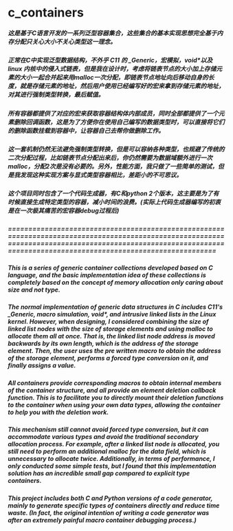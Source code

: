 # c_containers

##### 这是基于C语言开发的一系列泛型容器集合，这些集合的基本实现思想完全基于内存分配只关心大小不关心类型这一理念。
##### 正常在C中实现泛型数据结构，不外乎 C11 的 _Generic，宏模拟，void\*以及 linux 内核中的侵入式链表，但是我在设计时，考虑将链表节点的大小加上存储元素的大小一起合并起来用malloc一次分配，即链表节点地址向后移动自身的长度，就是存储元素的地址，然后用户使用已经编写好的宏来拿到存储元素的地址，对其进行强制类型转换，最后赋值。
##### 所有容器都提供了对应的宏来获取容器结构体内部成员，同时全部都提供了一个元素删除回调函数，这是为了方便你在使用自己编写的数据类型时，可以直接将它们的删除函数挂载到容器中，让容器自己去帮你做删除工作。
##### 这一套机制仍然无法避免强制类型转换，但是可以容纳各种类型，也规避了传统的二次分配过程，比如链表节点分配出来后，你仍然需要为数据域额外进行一次malloc，分配2次是没有必要的。另外，性能方面，我只做了一些简单的测试，但是我发现这种实现方案与显式类型容器相比，差距小的不可思议。
##### 这个项目同时包含了一个代码生成器，有C和python 2个版本，这主要是为了有时候直接生成特定类型的容器，减小时间的浪费。(实际上代码生成器编写的初衷是在一次极其痛苦的宏容器debug过程后)

##### ==================================================================================================================================================================================================================

##### This is a series of generic container collections developed based on C language, and the basic implementation idea of these collections is completely based on the concept of memory allocation only caring about size and not type.
##### The normal implementation of generic data structures in C includes C11's _Generic, macro simulation, void\*, and intrusive linked lists in the Linux kernel. However, when designing, I considered combining the size of linked list nodes with the size of storage elements and using malloc to allocate them all at once. That is, the linked list node address is moved backwards by its own length, which is the address of the storage element. Then, the user uses the pre written macro to obtain the address of the storage element, performs a forced type conversion on it, and finally assigns a value.
##### All containers provide corresponding macros to obtain internal members of the container structure, and all provide an element deletion callback function. This is to facilitate you to directly mount their deletion functions to the container when using your own data types, allowing the container to help you with the deletion work.
##### This mechanism still cannot avoid forced type conversion, but it can accommodate various types and avoid the traditional secondary allocation process. For example, after a linked list node is allocated, you still need to perform an additional malloc for the data field, which is unnecessary to allocate twice. Additionally, in terms of performance, I only conducted some simple tests, but I found that this implementation solution has an incredible small gap compared to explicit type containers.
##### This project includes both C and Python versions of a code generator, mainly to generate specific types of containers directly and reduce time waste. (In fact, the original intention of writing a code generator was after an extremely painful macro container debugging process.)

